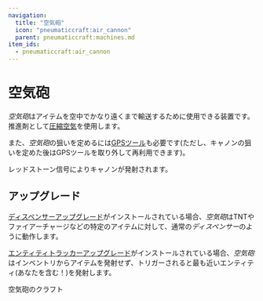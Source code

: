 ```yaml
---
navigation:
  title: "空気砲"
  icon: "pneumaticcraft:air_cannon"
  parent: pneumaticcraft:machines.md
item_ids:
  - pneumaticcraft:air_cannon
---
```


# 空気砲

*空気砲*はアイテムを空中でかなり遠くまで輸送するために使用できる装置です。推進剤として[圧縮空気](../base_concepts/pressure.md)を使用します。

また、*空気砲*の狙いを定めるには[GPSツール](../tools/gps_tool.md)も必要です(ただし、キャノンの狙いを定めた後はGPSツールを取り外して再利用できます)。

<Color hex="#f00">レッドストーン信号</Color>によりキャノンが発射されます。

## アップグレード

[ディスペンサーアップグレード](../base_concepts/upgrades.md#dispenser)がインストールされている場合、*空気砲*はTNTやファイアーチャージなどの特定のアイテムに対して、通常の*ディスペンサー*のように動作します。

[エンティティトラッカーアップグレード](../base_concepts/upgrades.md#entity_tracker)がインストールされている場合、*空気砲*はインベントリからアイテムを発射せず、トリガーされると最も近いエンティティ(あなたを含む！)を発射します。

空気砲のクラフト

<Recipe id="pneumaticcraft:air_cannon" />

